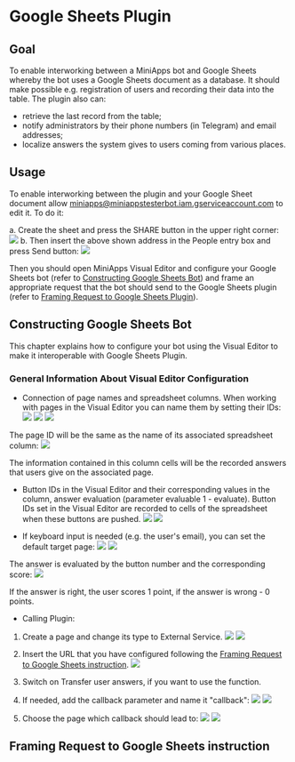 # Google Sheets Plugin
## Goal

To enable interworking between a MiniApps bot and Google Sheets whereby the bot uses a Google Sheets document as a database. It should make possible e.g. registration of users and recording their data into the table. The plugin also can:

- retrieve the last record from the table;
- notify administrators by their phone numbers (in Telegram) and email addresses;
- localize answers the system gives to users coming from various places.

## Usage

To enable interworking between the plugin and your Google Sheet document allow miniapps@miniappstesterbot.iam.gserviceaccount.com to edit it. To do it:

a. Create the sheet and press the SHARE button in the upper right corner:
![](https://i.imgur.com/lEjAFXd.png)
b. Then insert the above shown address in the People entry box and press Send button:
![](https://i.imgur.com/X8rP7vb.png)

Then you should open MiniApps Visual Editor and configure your Google Sheets bot (refer to [Constructing Google Sheets Bot](#constructing-google-sheets-bot)) and frame an appropriate request that the bot should send to the Google Sheets plugin (refer to [Framing Request to Google Sheets Plugin](#framing-request-to-google-sheets-instruction)).

## Constructing Google Sheets Bot

This chapter explains how to configure your bot using the Visual Editor to make it interoperable with Google Sheets Plugin.

### General Information About Visual Editor Configuration

* Connection of page names and spreadsheet columns.
When working with pages in the Visual Editor you can name them by setting their IDs:
![](https://i.imgur.com/CoCewNh.png)
![](https://i.imgur.com/wlm427f.png) ![](https://i.imgur.com/HICDpii.png)

The page ID will be the same as the name of its associated spreadsheet column:
![](https://i.imgur.com/cBRLT01.png)

The information contained in this column cells will be the recorded answers that users give on the associated page.
* Button IDs in the Visual Editor and their corresponding values in the column, answer evaluation (parameter evaluable 1 - evaluate).
Button IDs set in the Visual Editor are recorded to cells of the spreadsheet when these buttons are pushed.
![](https://i.imgur.com/93zkqLu.png) 
![](https://i.imgur.com/EocsJss.png)

* If keyboard input is needed (e.g. the user's email), you can set the default target page:
![](https://i.imgur.com/8jvu6Qj.png)
![](https://i.imgur.com/HTTYSnL.png)

The answer is evaluated by the button number and the corresponding score:
![](https://i.imgur.com/VlALsut.png)

If the answer is right, the user scores 1 point, if the answer is wrong - 0 points.

* Calling Plugin:

1. Create a page and change its type to External Service.
![](https://i.imgur.com/Xs2ByBm.png)
![](https://i.imgur.com/Yed4RxL.png)

2. Insert the URL that you have configured following the [Framing Request to Google Sheets instruction](#framing-request-to-google-sheets-instruction).
![](https://i.imgur.com/nwNerHB.png)

3. Switch on Transfer user answers, if you want to use the function.

4. If needed, add the callback parameter and name it "callback":
![](https://i.imgur.com/xEt0sEA.png)
![](https://i.imgur.com/VWoEIRh.png)

5. Choose the page which callback should lead to:
![](https://i.imgur.com/owTVsKP.png)
![](https://i.imgur.com/5JNxJeT.png)
        
 ## Framing Request to Google Sheets instruction
